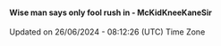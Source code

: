 #### Wise man says only fool rush in - McKidKneeKaneSir
Updated on 26/06/2024 - 08:12:26 (UTC) Time Zone
